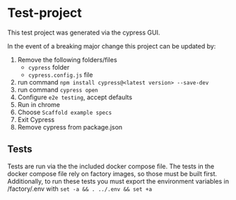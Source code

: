 # Test-project

This test project was generated via the cypress GUI.

In the event of a breaking major change this project can be updated by:

1. Remove the following folders/files
    * `cypress` folder
    * `cypress.config.js` file
2. run command `npm install cypress@<latest version> --save-dev`
3. run command `cypress open`
4. Configure `e2e testing`, accept defaults
5. Run in chrome
6. Choose `Scaffold example specs`
7. Exit Cypress
8. Remove cypress from package.json

## Tests

Tests are run via the the included docker compose file.
The tests in the docker compose file rely on factory images, so those must be built first.
Additionally, to run these tests you must export the environment variables in /factory/.env with `set -a && . ../.env && set +a`
